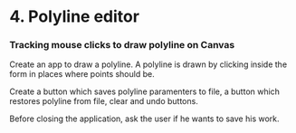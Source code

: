 # 4. Polyline editor

### Tracking mouse clicks to draw polyline on Canvas

Create an app to draw a polyline. A polyline is drawn by clicking inside the form in places where points should be.

Create a button which saves polyline paramenters to file, a button which restores polyline from file, clear and undo buttons.

Before closing the application, ask the user if he wants to save his work.

